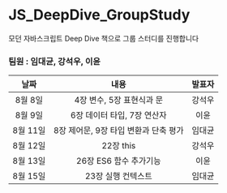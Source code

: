# JS_DeepDive_GroupStudy
모던 자바스크립트 Deep Dive 책으로 그룹 스터디를 진행합니다

### 팀원 : 임대균, 강석우, 이윤

| 날짜 |  내용  | 발표자 |
| :---: | :----: | :-------: |
| 8월 8일 |  4장 변수, 5장 표현식과 문  |     강석우    |
| 8월 9일 |  6장 데이터 타입, 7장 연산자  |     이윤   |
| 8월 11일 |  8장 제어문, 9장 타입 변환과 단축 평가  |    임대균     |
| 8월 12일 |  22장 this  |     강석우    |
| 8월 13일 |  26장 ES6 함수 추가기능  |     이윤    |
| 8월 15일 |  23장 실행 컨텍스트  |     임대균    |
